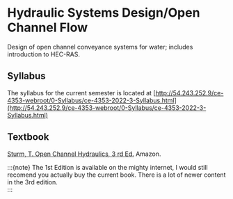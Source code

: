# Hydraulic Systems Design/Open Channel Flow
Design of open channel conveyance systems for water; includes introduction to HEC-RAS.

## Syllabus

The syllabus for the current semester is located at [http://54.243.252.9/ce-4353-webroot/0-Syllabus/ce-4353-2022-3-Syllabus.html](http://54.243.252.9/ce-4353-webroot/0-Syllabus/ce-4353-2022-3-Syllabus.html)

## Textbook

[Sturm, T. Open Channel Hydraulics, 3 rd Ed.](https://www.amazon.com/Channel-Hydraulics-Third-Terry-Sturm/dp/1260469700) Amazon. 

:::{note}
The 1st Edition is available on the mighty internet, I would still recomend you actually buy the current book.  There is a lot of newer content in the 3rd edition.  
:::
